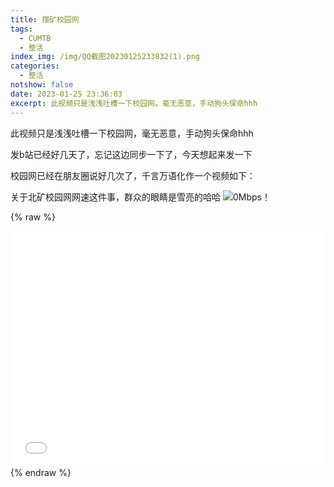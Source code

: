 ```yaml
---
title: 摆矿校园网
tags:
  - CUMTB
  - 整活
index_img: /img/QQ截图20230125233832(1).png
categories:
  - 整活
notshow: false
date: 2023-01-25 23:36:03
excerpt: 此视频只是浅浅吐槽一下校园网，毫无恶意，手动狗头保命hhh
---
```

此视频只是浅浅吐槽一下校园网，毫无恶意，手动狗头保命hhh

发b站已经好几天了，忘记这边同步一下了，今天想起来发一下

校园网已经在朋友圈说好几次了，千言万语化作一个视频如下：

关于北矿校园网网速这件事，群众的眼睛是雪亮的哈哈
![0Mbps！](QQ截图20230125234340.png)

{% raw %}
<div style="position: relative; width: 100%; height: 0; padding-bottom: 75%;">
<iframe src="//player.bilibili.com/player.html?aid=905782643&bvid=BV1YP4y1z7Xg&cid=977463173&page=1" scrolling="no" border="0" frameborder="no" framespacing="0" allowfullscreen="true" style="position: absolute; width: 100%; height: 100%; Left: 0; top: 0;" ></iframe></div>
{% endraw %}